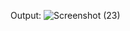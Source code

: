 Output:
![Screenshot (23)](https://github.com/CJakeD/MP3-ASSIGNMENT/assets/168876298/2e385ede-f301-443d-bd31-f2a38226a3fb)
